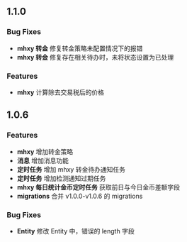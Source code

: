 ## 1.1.0

### Bug Fixes

- **mhxy 转金** 修复转金策略未配置情况下的报错
- **mhxy 转金** 修复存在相关待办时，未将状态设置为已处理

### Features

- **mhxy** 计算除去交易税后的价格

## 1.0.6

### Features

- **mhxy** 增加转金策略
- **消息** 增加消息功能
- **定时任务** 增加 mhxy 转金待办通知任务
- **定时任务** 增加检测通知过期任务
- **mhxy 每日统计金币定时任务** 获取前日与今日金币差额字段
- **migrations** 合并 v1.0.0-v1.0.6 的 migrations

### Bug Fixes

- **Entity** 修改 Entity 中，错误的 length 字段

